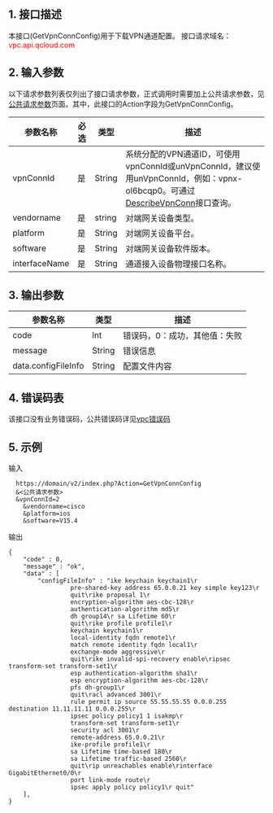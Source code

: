 ## 1. 接口描述

本接口(GetVpnConnConfig)用于下载VPN通道配置。
接口请求域名：<font style="color:red">vpc.api.qcloud.com</font>

 

## 2. 输入参数
以下请求参数列表仅列出了接口请求参数，正式调用时需要加上公共请求参数，见<a href="/doc/api/372/4153" title="公共请求参数">公共请求参数</a>页面。其中，此接口的Action字段为GetVpnConnConfig。

| 参数名称 | 必选  | 类型 | 描述 |
|---------|---------|---------|---------|
| vpnConnId | 是 | String | 系统分配的VPN通道ID，可使用vpnConnId或unVpnConnId，建议使用unVpnConnId，例如：vpnx-ol6bcqp0。可通过<a href="http://tcecqpoc.fsphere.cn/doc/api/245/%E6%9F%A5%E8%AF%A2VPN%E9%80%9A%E9%81%93%E5%88%97%E8%A1%A8" title="DescribeVpnConn">DescribeVpnConn</a>接口查询。 |  
| vendorname | 是 | string | 对端网关设备类型。 | 
| platform | 是 | String | 对端网关设备平台。 |
| software | 是 | String | 对端网关设备软件版本。 |  
| interfaceName | 是 | String | 通道接入设备物理接口名称。 |  



## 3. 输出参数
 
| 参数名称 | 类型 | 描述|
|---------|---------|---------|
| code| Int | 错误码，0：成功，其他值：失败 |
| message |  String | 错误信息 |
| data.configFileInfo | String  | 配置文件内容 |

## 4. 错误码表
 该接口没有业务错误码，公共错误码详见<a href="http://tcecqpoc.fsphere.cn/doc/api/245/%e7%a7%81%e6%9c%89%e7%bd%91%e7%bb%9c%e9%94%99%e8%af%af%e7%a0%81?viewType=preview" title="私有网络错误码">vpc错误码</a>
 

## 5. 示例
 
输入
```
  https://domain/v2/index.php?Action=GetVpnConnConfig
  &<公共请求参数>
  &vpnConnId=2
	&vendorname=cisco
	&platform=ios
	&software=V15.4
```

输出
```
{
    "code" : 0,
    "message" : "ok",
    "data" : [
		"configFileInfo" : "ike keychain keychain1\r 
                 pre-shared-key address 65.0.0.21 key simple key123\r  
                 quit\rike proposal 1\r 
                 encryption-algorithm aes-cbc-128\r 
                 authentication-algorithm md5\r 
                 dh group14\r sa Lifetime 60\r 
                 quit\rike profile profile1\r 
                 keychain keychain1\r 
                 local-identity fqdn remote1\r 
                 match remote identity fqdn local1\r 
                 exchange-mode aggressive\r 
                 quit\rike invalid-spi-recovery enable\ripsec transform-set transform-set1\r 
                 esp authentication-algorithm sha1\r 
                 esp encryption-algorithm aes-cbc-128\r 
                 pfs dh-group1\r 
                 quit\racl advanced 3001\r 
                 rule permit ip source 55.55.55.55 0.0.0.255 destination 11.11.11.11 0.0.0.255\r
                 ipsec policy policy1 1 isakmp\r 
                 transform-set transform-set1\r 
                 security acl 3001\r 
                 remote-address 65.0.0.21\r 
                 ike-profile profile1\r 
                 sa Lifetime time-based 180\r 
                 sa Lifetime traffic-based 2560\r 
                 quit\rip unreachables enable\rinterface GigabitEthernet0/0\r 
                 port link-mode route\r 
                 ipsec apply policy policy1\r quit"
	],
}

```

